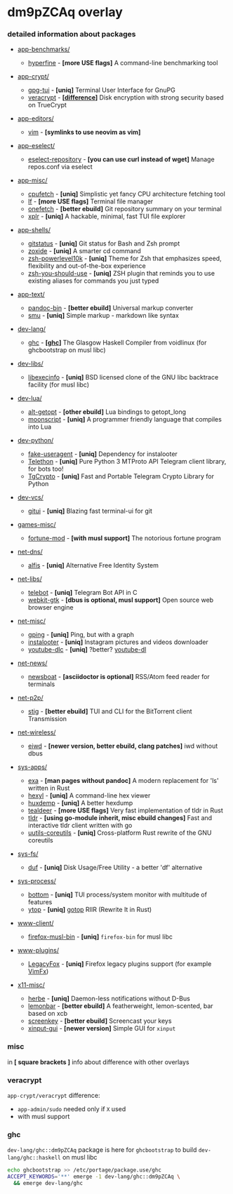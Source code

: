 # dm9pZCAq overlay

### detailed information about packages

* [app-benchmarks/](app-benchmarks/)
  * [hyperfine](app-benchmarks/hyperfine) - **[more USE flags]** A command-line benchmarking tool

* [app-crypt/](app-crypt/)
  * [gpg-tui](app-crypt/gpg-tui) - **[uniq]** Terminal User Interface for GnuPG
  * [veracrypt](app-crypt/veracrypt) - **[[difference](#veracrypt)]** Disk encryption with strong security based on TrueCrypt

* [app-editors/](app-editors/)
  * [vim](app-editors/vim) - **[symlinks to use neovim as vim]**

* [app-eselect/](app-eselect/)
  * [eselect-repository](app-eselect/eselect-repository) - **[you can use curl instead of wget]** Manage repos.conf via eselect

* [app-misc/](app-misc/)
  * [cpufetch](app-misc/cpufetch) - **[uniq]** Simplistic yet fancy CPU architecture fetching tool
  * [lf](app-misc/lf) - **[more USE flags]** Terminal file manager
  * [onefetch](app-misc/onefetch) - **[better ebuild]** Git repository summary on your terminal
  * [xplr](app-misc/xplr) - **[uniq]** A hackable, minimal, fast TUI file explorer

* [app-shells/](app-shells/)
  * [gitstatus](app-shells/gitstatus) - **[uniq]** Git status for Bash and Zsh prompt
  * [zoxide](app-shells/zoxide) - **[uniq]** A smarter cd command
  * [zsh-powerlevel10k](app-shells/zsh-powerlevel10k) - **[uniq]** Theme for Zsh that emphasizes speed, flexibility and out-of-the-box experience
  * [zsh-you-should-use](app-shells/zsh-you-should-use) - **[uniq]** ZSH plugin that reminds you to use existing aliases for commands you just typed

* [app-text/](app-text/)
  * [pandoc-bin](app-text/pandoc-bin) - **[better ebuild]** Universal markup converter
  * [smu](app-text/smu) - **[uniq]** Simple markup - markdown like syntax

* [dev-lang/](dev-lang/)
  * [ghc](dev-lang/ghc) - **[[ghc](#ghc)]** The Glasgow Haskell Compiler from voidlinux (for ghcbootstrap on musl libc)

* [dev-libs/](dev-libs/)
  * [libexecinfo](dev-libs/libexecinfo) - **[uniq]** BSD licensed clone of the GNU libc backtrace facility (for musl libc)

* [dev-lua/](dev-lua/)
  * [alt-getopt](dev-lua/alt-getopt) - **[other ebuild]** Lua bindings to getopt_long
  * [moonscript](dev-lua/moonscript) - **[uniq]** A programmer friendly language that compiles into Lua

* [dev-python/](dev-python/)
  * [fake-useragent](dev-python/fake-useragent) - **[uniq]** Dependency for instalooter
  * [Telethon](dev-python/Telethon) - **[uniq]** Pure Python 3 MTProto API Telegram client library, for bots too!
  * [TgCrypto](dev-python/TgCrypto) - **[uniq]** Fast and Portable Telegram Crypto Library for Python

* [dev-vcs/](dev-vcs/)
  * [gitui](dev-vcs/gitui) - **[uniq]** Blazing fast terminal-ui for git

* [games-misc/](games-misc/)
  * [fortune-mod](games-misc/fortune-mod) - **[with musl support]** The notorious fortune program

* [net-dns/](net-dns/)
  * [alfis](net-dns/alfis) - **[uniq]** Alternative Free Identity System

* [net-libs/](net-libs/)
  * [telebot](net-libs/telebot) - **[uniq]** Telegram Bot API in C
  * [webkit-gtk](net-libs/webkit-gtk) - **[dbus is optional, musl support]** Open source web browser engine

* [net-misc/](net-misc/)
  * [gping](net-misc/gping) - **[uniq]** Ping, but with a graph
  * [instalooter](net-misc/instalooter) - **[uniq]** Instagram pictures and videos downloader
  * [youtube-dlc](net-misc/youtube-dlc) - **[uniq]** ?better? [youtube-dl](https://notabug.org/dm9pZCAq/youtube-dl)

* [net-news/](net-news/)
  * [newsboat](net-news/newsboat) - **[asciidoctor is optional]** RSS/Atom feed reader for terminals

* [net-p2p/](net-p2p/)
  * [stig](net-p2p/stig) - **[better ebuild]** TUI and CLI for the BitTorrent client Transmission

* [net-wireless/](net-wireless/)
  * [eiwd](net-wireless/eiwd) - **[newer version, better ebuild, clang patches]** iwd without dbus

* [sys-apps/](sys-apps/)
  * [exa](sys-apps/exa) - **[man pages without pandoc]** A modern replacement for 'ls' written in Rust
  * [hexyl](sys-apps/hexyl) - **[uniq]** A command-line hex viewer
  * [huxdemp](sys-apps/huxdemp) - **[uniq]** A better hexdump
  * [tealdeer](sys-apps/tealdeer) - **[more USE flags]** Very fast implementation of tldr in Rust
  * [tldr](sys-apps/tldr) - **[using go-module inherit, misc ebuild changes]** Fast and interactive tldr client written with go
  * [uutils-coreutils](sys-apps/uutils-coreutils) - **[uniq]** Cross-platform Rust rewrite of the GNU coreutils

* [sys-fs/](sys-fs/)
  * [duf](sys-fs/duf) - **[uniq]** Disk Usage/Free Utility - a better 'df' alternative

* [sys-process/](sys-process/)
  * [bottom](sys-process/bottom) - **[uniq]** TUI process/system monitor with multitude of features
  * [ytop](sys-process/ytop) - **[uniq]** [gotop](https://github.com/xxxserxxx/gotop) RIIR (Rewrite It in Rust)

* [www-client/](www-client/)
  * [firefox-musl-bin](www-client/firefox-musl-bin) - **[uniq]** `firefox-bin` for musl libc

* [www-plugins/](www-plugins/)
  * [LegacyFox](www-plugins/LegacyFox) - **[uniq]** Firefox legacy plugins support (for example [VimFx](https://git.gir.st/VimFx.git))

* [x11-misc/](x11-misc/)
  * [herbe](x11-misc/herbe) - **[uniq]** Daemon-less notifications without D-Bus
  * [lemonbar](x11-misc/lemonbar) - **[better ebuild]** A featherweight, lemon-scented, bar based on xcb
  * [screenkey](x11-misc/screenkey) - **[better ebuild]** Screencast your keys
  * [xinput-gui](x11-misc/xinput-gui) - **[newer version]** Simple GUI for `xinput`

### misc
in **[ square brackets ]** info about difference with other overlays

### veracrypt
`app-crypt/veracrypt` difference:
 * `app-admin/sudo` needed only if `X` used
 * with musl support

### ghc
`dev-lang/ghc::dm9pZCAq` package is here for `ghcbootstrap`
to build `dev-lang/ghc::haskell` on musl libc

```sh
echo ghcbootstrap >> /etc/portage/package.use/ghc
ACCEPT_KEYWORDS='**' emerge -1 dev-lang/ghc::dm9pZCAq \
  && emerge dev-lang/ghc
```

